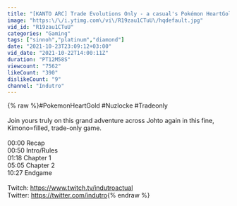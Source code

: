 ```yaml
---
title: "[KANTO ARC] Trade Evolutions Only - a casual's Pokémon HeartGold Hardcore Nuzlocke"
image: "https:\/\/i.ytimg.com\/vi\/R19zau1CTuU\/hqdefault.jpg"
vid_id: "R19zau1CTuU"
categories: "Gaming"
tags: ["sinnoh","platinum","diamond"]
date: "2021-10-23T23:09:12+03:00"
vid_date: "2021-10-22T14:00:11Z"
duration: "PT12M58S"
viewcount: "7562"
likeCount: "390"
dislikeCount: "9"
channel: "Indutro"
---
```

{% raw %}#PokemonHeartGold #Nuzlocke #Tradeonly<br /><br />Join yours truly on this grand adventure across Johto again in this fine, Kimono=filled, trade-only game.<br /><br />00:00 Recap<br />00:50 Intro/Rules<br />01:18 Chapter 1<br />05:05 Chapter 2<br />10:27 Endgame<br /><br />Twitch: <a rel="nofollow" target="blank" href="https://www.twitch.tv/indutroactual">https://www.twitch.tv/indutroactual</a><br />Twitter: <a rel="nofollow" target="blank" href="https://twitter.com/indutro">https://twitter.com/indutro</a>{% endraw %}
